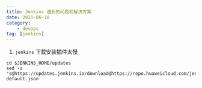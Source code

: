 ```yaml
---
title: Jenkins 遇到的问题和解决方案
date: 2021-06-10
category: 
    - devops
tag: [jenkins]
---
```


1. `jenkins` 下载安装插件太慢

```shell
cd $JENKINS_HOME/updates
sed -i "s@https://updates.jenkins.io/download@https://repo.huaweicloud.com/jenkins/@g" default.json
```


